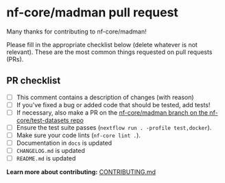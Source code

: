 # nf-core/madman pull request

Many thanks for contributing to nf-core/madman!

Please fill in the appropriate checklist below (delete whatever is not relevant).
These are the most common things requested on pull requests (PRs).

## PR checklist

- [ ] This comment contains a description of changes (with reason)
- [ ] If you've fixed a bug or added code that should be tested, add tests!
- [ ] If necessary, also make a PR on the [nf-core/madman branch on the nf-core/test-datasets repo](https://github.com/nf-core/test-datasets/pull/new/nf-core/madman)
- [ ] Ensure the test suite passes (`nextflow run . -profile test,docker`).
- [ ] Make sure your code lints (`nf-core lint .`).
- [ ] Documentation in `docs` is updated
- [ ] `CHANGELOG.md` is updated
- [ ] `README.md` is updated

**Learn more about contributing:** [CONTRIBUTING.md](https://github.com/nf-core/madman/tree/master/.github/CONTRIBUTING.md)